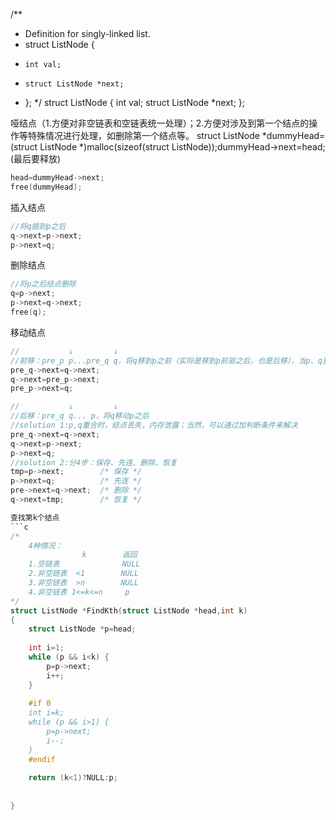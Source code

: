 /**
 * Definition for singly-linked list.
 * struct ListNode {
 *     int val;
 *     struct ListNode *next;
 * };
 */
struct ListNode {
    int val;
    struct ListNode *next;
};

哑结点（1.方便对非空链表和空链表统一处理）；2.方便对涉及到第一个结点的操作等特殊情况进行处理，如删除第一个结点等。
struct ListNode *dummyHead=(struct ListNode *)malloc(sizeof(struct ListNode));dummyHead->next=head;
(最后要释放)
```c
head=dummyHead->next;
free(dummyHead);
```

插入结点
``` c
//将q插到p之后
q->next=p->next;
p->next=q;
```

删除结点
``` c
//将p之后结点删除
q=p->next;
p->next=q->next;
free(q);
```

移动结点
```c
//           ↓         ↓
//前移：pre_p p...pre_q q，将q移到p之前（实际是移到p前驱之后，也是后移），当p、q重合时也适用
pre_q->next=q->next;
q->next=pre_p->next;
pre_p->next=q;

//           ↓         ↓
//后移：pre_q q... p，将q移动p之后
//solution 1:p,q重合时，结点丢失，内存泄露；当然，可以通过加判断条件来解决
pre_q->next=q->next;
q->next=p->next;
p->next=q;
//solution 2:分4步：保存、先连、删除、恢复
tmp=p->next;        /* 保存 */
p->next=q;          /* 先连 */
pre->next=q->next;  /* 删除 */
q->next=tmp;        /* 恢复 */

查找第k个结点
```c
/*
    4种情况：
                k        返回
    1.空链表              NULL
    2.非空链表  <1        NULL
    3.非空链表  >n        NULL
    4.非空链表 1<=k<=n     p
*/
struct ListNode *FindKth(struct ListNode *head,int k)
{
    struct ListNode *p=head;
   
    int i=1;
    while (p && i<k) {
        p=p->next;
        i++;
    }
    
    #if 0
    int i=k;
    while (p && i>1) {
        p=p->next;
        i--;
    }
    #endif
    
    return (k<1)?NULL:p;
    
    
}
```
